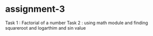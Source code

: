 # assignment-3
Task 1 : Factorial of a number 
Task 2 : using math module and finding squareroot and logarthim and sin value
